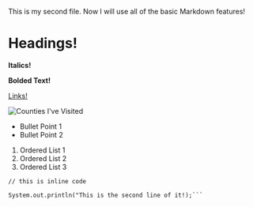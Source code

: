 This is my second file.
Now I will use all of the basic Markdown features!

# Headings!

__Italics!__

**Bolded Text!**

[Links!](https://en.wikipedia.org/wiki/Trollface)

![Counties I've Visited](counties)

* Bullet Point 1
* Bullet Point 2

1. Ordered List 1
2. Ordered List 2
3. Ordered List 3

`// this is inline code`

```System.out.println("This is my code block");
System.out.println("This is the second line of it!);```

